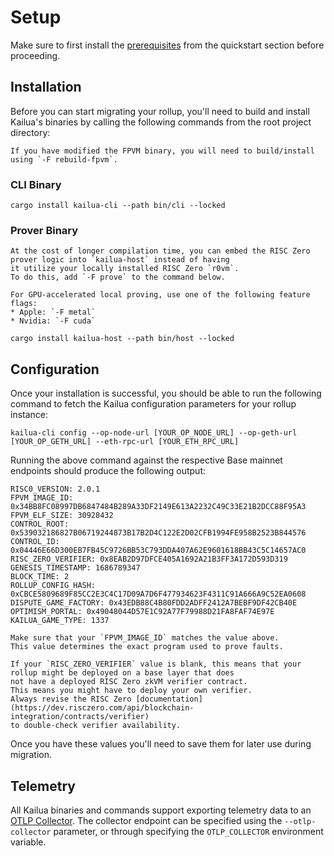 # Setup

Make sure to first install the [prerequisites](quickstart.md#prerequisites) from the quickstart
section before proceeding.

## Installation

Before you can start migrating your rollup, you'll need to build and install Kailua's binaries by calling the following
commands from the root project directory:

```admonish tip
If you have modified the FPVM binary, you will need to build/install using `-F rebuild-fpvm`.
```

### CLI Binary
```shell
cargo install kailua-cli --path bin/cli --locked
```

### Prover Binary
```admonish info
At the cost of longer compilation time, you can embed the RISC Zero prover logic into `kailua-host` instead of having 
it utilize your locally installed RISC Zero `r0vm`.
To do this, add `-F prove` to the command below.
```

```admonish tip
For GPU-accelerated local proving, use one of the following feature flags:
* Apple: `-F metal`
* Nvidia: `-F cuda`
```

```shell
cargo install kailua-host --path bin/host --locked
```


## Configuration

Once your installation is successful, you should be able to run the following command to fetch the Kailua configuration
parameters for your rollup instance:

```shell
kailua-cli config --op-node-url [YOUR_OP_NODE_URL] --op-geth-url [YOUR_OP_GETH_URL] --eth-rpc-url [YOUR_ETH_RPC_URL]
```

Running the above command against the respective Base mainnet endpoints should produce the following output:
```
RISC0_VERSION: 2.0.1
FPVM_IMAGE_ID: 0x34BB8FC08997DB6847484B289A33DF2149E613A2232C49C33E21B2DCC88F95A3
FPVM_ELF_SIZE: 30928432
CONTROL_ROOT: 0x539032186827B06719244873B17B2D4C122E2D02CFB1994FE958B2523B844576
CONTROL_ID: 0x04446E66D300EB7FB45C9726BB53C793DDA407A62E9601618BB43C5C14657AC0
RISC_ZERO_VERIFIER: 0x8EAB2D97DFCE405A1692A21B3FF3A172D593D319
GENESIS_TIMESTAMP: 1686789347
BLOCK_TIME: 2
ROLLUP_CONFIG_HASH: 0xCBCE5809689F85CC2E3C4C17D09A7D6F477934623F4311C91A666A9C52EA0608
DISPUTE_GAME_FACTORY: 0x43EDB88C4B80FDD2ADFF2412A7BEBF9DF42CB40E
OPTIMISM_PORTAL: 0x49048044D57E1C92A77F79988D21FA8FAF74E97E
KAILUA_GAME_TYPE: 1337
```

```admonish warning
Make sure that your `FPVM_IMAGE_ID` matches the value above.
This value determines the exact program used to prove faults.
```

```admonish note
If your `RISC_ZERO_VERIFIER` value is blank, this means that your rollup might be deployed on a base layer that does
not have a deployed RISC Zero zkVM verifier contract.
This means you might have to deploy your own verifier.
Always revise the RISC Zero [documentation](https://dev.risczero.com/api/blockchain-integration/contracts/verifier)
to double-check verifier availability.
```

Once you have these values you'll need to save them for later use during migration.

## Telemetry

All Kailua binaries and commands support exporting telemetry data to an
[OTLP Collector](https://opentelemetry.io/docs/collector/).
The collector endpoint can be specified using the `--otlp-collector` parameter, or through specifying the
`OTLP_COLLECTOR` environment variable.
